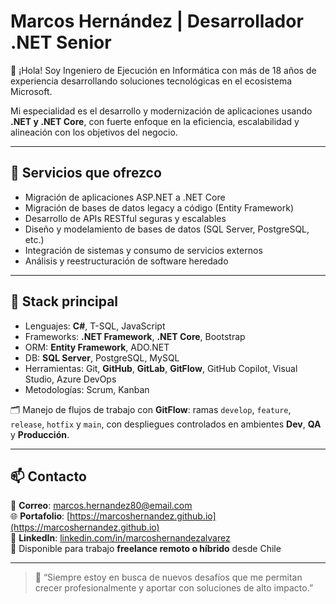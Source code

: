 # Marcos Hernández | Desarrollador .NET Senior

👋 ¡Hola! Soy Ingeniero de Ejecución en Informática con más de 18 años de experiencia desarrollando soluciones tecnológicas en el ecosistema Microsoft.

Mi especialidad es el desarrollo y modernización de aplicaciones usando **.NET y .NET Core**, con fuerte enfoque en la eficiencia, escalabilidad y alineación con los objetivos del negocio.

---

## 🚀 Servicios que ofrezco

- Migración de aplicaciones ASP.NET a .NET Core  
- Migración de bases de datos legacy a código (Entity Framework)  
- Desarrollo de APIs RESTful seguras y escalables  
- Diseño y modelamiento de bases de datos (SQL Server, PostgreSQL, etc.)  
- Integración de sistemas y consumo de servicios externos  
- Análisis y reestructuración de software heredado  

---

## 🧰 Stack principal

- Lenguajes: **C#**, T-SQL, JavaScript  
- Frameworks: **.NET Framework**, **.NET Core**, Bootstrap  
- ORM: **Entity Framework**, ADO.NET  
- DB: **SQL Server**, PostgreSQL, MySQL  
- Herramientas: Git, **GitHub**, **GitLab**, **GitFlow**, GitHub Copilot, Visual Studio, Azure DevOps  
- Metodologías: Scrum, Kanban  

🗂️ Manejo de flujos de trabajo con **GitFlow**: ramas `develop`, `feature`, `release`, `hotfix` y `main`, con despliegues controlados en ambientes **Dev**, **QA** y **Producción**.

---

## 📫 Contacto

📧 **Correo**: marcos.hernandez80@email.com  
🌐 **Portafolio**: [https://marcoshernandez.github.io](https://marcoshernandez.github.io)  
💼 **LinkedIn**: [linkedin.com/in/marcoshernandezalvarez](https://www.linkedin.com/in/marcoshernandezalvarez/)  
📍 Disponible para trabajo **freelance remoto o híbrido** desde Chile

---

> 🧠 “Siempre estoy en busca de nuevos desafíos que me permitan crecer profesionalmente y aportar con soluciones de alto impacto.”
